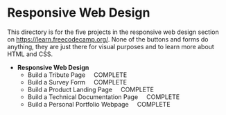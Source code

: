 # Responsive Web Design

This directory is for the five projects in the responsive web design section on https://learn.freecodecamp.org/. None of 
the buttons and forms do anything, they are just there for visual purposes and to learn more about HTML and CSS.

- **Responsive Web Design**
  - Build a Tribute Page                  &nbsp;&nbsp;&nbsp;&nbsp;COMPLETE
  - Build a Survey Form                   &nbsp;&nbsp;&nbsp;&nbsp;COMPLETE
  - Build a Product Landing Page          &nbsp;&nbsp;&nbsp;&nbsp;COMPLETE
  - Build a Technical Documentation Page  &nbsp;&nbsp;&nbsp;&nbsp;COMPLETE
  - Build a Personal Portfolio Webpage    &nbsp;&nbsp;&nbsp;&nbsp;COMPLETE
